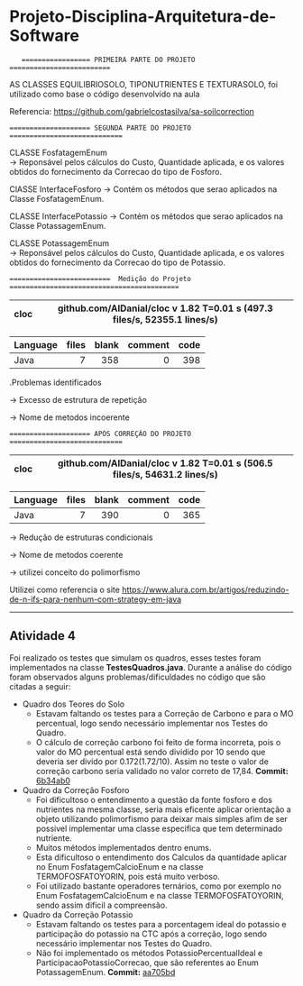 # Projeto-Disciplina-Arquitetura-de-Software 


       ================= PRIMEIRA PARTE DO PROJETO ========================= 


AS CLASSES EQUILIBRIOSOLO, TIPONUTRIENTES E TEXTURASOLO, foi utilizado como base o código desenvolvido na aula

Referencia: https://github.com/gabrielcostasilva/sa-soilcorrection




    ==================== SEGUNDA PARTE DO PROJETO ============================

   CLASSE FosfatagemEnum  
  -> Reponsável pelos cálculos do Custo, Quantidade aplicada, e os valores obtidos do fornecimento da Correcao do tipo de Fosforo. 
  
  
   ClASSE InterfaceFosforo 
  -> Contém os métodos que serao aplicados na Classe FosfatagemEnum. 
  
  CLASSE InterfacePotassio 
    -> Contém os métodos que serao aplicados na Classe PotassagemEnum. 
    

  CLASSE PotassagemEnum  
  -> Reponsável pelos cálculos do Custo, Quantidade aplicada, e os valores obtidos do fornecimento da Correcao do tipo de Potassio. 
  
  
    =========================  Medição do Projeto ==========================================
  

cloc|github.com/AlDanial/cloc v 1.82  T=0.01 s (497.3 files/s, 52355.1 lines/s)
--- | ---

Language|files|blank|comment|code
:-------|-------:|-------:|-------:|-------:
Java|7|358|0|398

.Problemas identificados 

->  Excesso de estrutura de repetição

->  Nome de metodos incoerente


   
    ==================== APÓS CORREÇÃO DO PROJETO ============================
   

cloc|github.com/AlDanial/cloc v 1.82  T=0.01 s (506.5 files/s, 54631.2 lines/s)
--- | ---

Language|files|blank|comment|code
:-------|-------:|-------:|-------:|-------:
Java|7|390|0|365

-> Redução de estruturas condicionais 

-> Nome de metodos coerente 

-> utilizei conceito do polimorfismo

Utilizei como referencia o site https://www.alura.com.br/artigos/reduzindo-de-n-ifs-para-nenhum-com-strategy-em-java 


<hr width = 100%>
<h2>Atividade 4</h2>
<p>Foi realizado os testes que simulam os quadros, esses testes foram implementados na classe <strong>TestesQuadros.java</strong>. Durante a análise do código foram observados alguns problemas/dificuldades no código que são citadas a seguir: </p>
<ul>
  <li>
      Quadro dos Teores do Solo
      <ul>
            <li>Estavam faltando os testes para a Correção de Carbono e para o MO percentual, logo sendo necessário implementar nos Testes do Quadro.</li>
            <li>O cálculo de correção carbono foi feito de forma incorreta, pois o valor do MO percentual está sendo dividido por 10 sendo que deveria ser divido por 0.172(1.72/10). Assim no teste o valor de correção carbono seria validado no valor correto de 17,84. <strong>Commit:</strong> <a href = "https://github.com/cart1234/Projeto-Disciplina-Arquitetura-de-Software/commit/6b34ab07cb834a66ea2b6887a3825ceee7b1bbe2">6b34ab0</a>
            </li>
      </ul>
  </li>
  <li>
      Quadro da Correção Fosforo
      <ul>
          <li>Foi dificultoso o entendimento a questão da fonte fosforo e dos nutrientes na mesma classe, seria mais eficente aplicar orientação a objeto utilizando polimorfismo para deixar mais simples afim de ser possivel implementar uma classe especifica que tem determinado nutriente.</li>
          <li>Muitos métodos implementados dentro enums.</li>
          <li>Esta dificultoso o entendimento dos Calculos da quantidade aplicar no Enum FosfatagemCalcioEnum e na classe TERMOFOSFATOYORIN, pois está muito verboso.</li>
          <li>Foi utilizado bastante operadores ternários, como por exemplo no Enum FosfatagemCalcioEnum e na classe TERMOFOSFATOYORIN, sendo assim dificil a compreensão.</li>
      </ul>
  </li>
  <li>
      Quadro da Correção Potassio
      <ul>
          <li>Estavam faltando os testes para a porcentagem ideal do potassio e participação do potassio na CTC após a correção, logo sendo necessário implementar nos Testes do Quadro.</li>
          <li>Não foi implementado os métodos PotassioPercentualIdeal e ParticipacaoPotassioCorrecao, que são referentes ao Enum PotassagemEnum. <strong>Commit:</strong>  <a href = "https://github.com/cart1234/Projeto-Disciplina-Arquitetura-de-Software/commit/aa705bd7292222923475552723284241f92c4ca9">aa705bd</a></li>
      </ul>
  </li>
</ul><br/>
